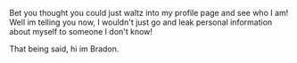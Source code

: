 Bet you thought you could just waltz into my profile page and see who I am!
Well im telling you now, I wouldn't just go and leak personal information about myself to someone I don't know!

That being said, hi im Bradon.
